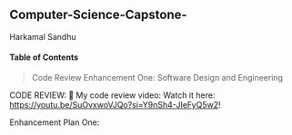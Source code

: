 ## Computer-Science-Capstone-
Harkamal Sandhu
#### **Table of Contents**

> Code Review
> Enhancement One: Software Design and Engineering

CODE REVIEW: 🎥 My code review video: Watch it here: https://youtu.be/SuOvxwoVJQo?si=Y9nSh4-JIeFyQ5w2!

Enhancement Plan One: 
